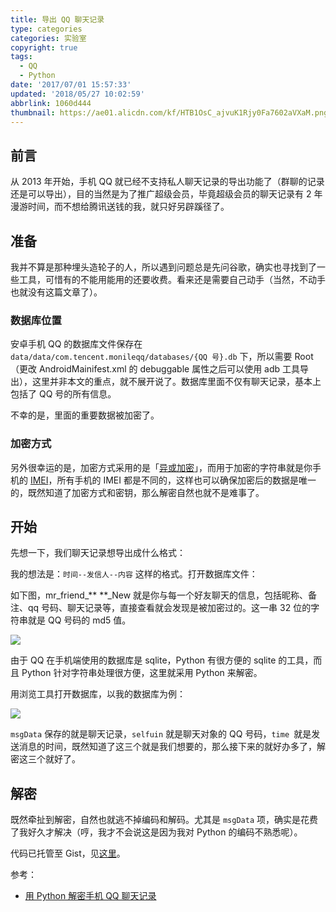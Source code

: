 ```yaml
---
title: 导出 QQ 聊天记录
type: categories
categories: 实验室
copyright: true
tags:
  - QQ
  - Python
date: '2017/07/01 15:57:33'
updated: '2018/05/27 10:02:59'
abbrlink: 1060d444
thumbnail: https://ae01.alicdn.com/kf/HTB1OsC_ajvuK1Rjy0Fa7602aVXaM.png
---
```


## 前言

从 2013 年开始，手机 QQ 就已经不支持私人聊天记录的导出功能了（群聊的记录还是可以导出），目的当然是为了推广超级会员，毕竟超级会员的聊天记录有 2 年漫游时间，而不想给腾讯送钱的我，就只好另辟蹊径了。<!-- more -->

## 准备

我并不算是那种埋头造轮子的人，所以遇到问题总是先问谷歌，确实也寻找到了一些工具，可惜有的不能用能用的还要收费。看来还是需要自己动手（当然，不动手也就没有这篇文章了）。

### 数据库位置

安卓手机 QQ 的数据库文件保存在 `data/data/com.tencent.monileqq/databases/{QQ 号}.db` 下，所以需要 Root（更改 AndroidMainifest.xml 的 debuggable 属性之后可以使用 adb 工具导出），这里并非本文的重点，就不展开说了。数据库里面不仅有聊天记录，基本上包括了 QQ 号的所有信息。

不幸的是，里面的重要数据被加密了。

### 加密方式

另外很幸运的是，加密方式采用的是「[异或加密](https://zh.wikipedia.org/zh-hans/%E5%BC%82%E6%88%96%E5%AF%86%E7%A0%81)」，而用于加密的字符串就是你手机的 [IMEI](https://zh.wikipedia.org/wiki/IMEI)，所有手机的 IMEI 都是不同的，这样也可以确保加密后的数据是唯一的，既然知道了加密方式和密钥，那么解密自然也就不是难事了。

## 开始

先想一下，我们聊天记录想导出成什么格式：

我的想法是：`时间--发信人--内容` 这样的格式。打开数据库文件：

如下图，mr_friend_\** **\_New 就是你与每一个好友聊天的信息，包括昵称、备注、qq 号码、聊天记录等，直接查看就会发现是被加密过的。这一串 32 位的字符串就是 QQ 号码的 md5 值。

![](https://ae01.alicdn.com/kf/HTB1gaMPKeySBuNjy1zd760PxFXak.png)



由于 QQ 在手机端使用的数据库是 sqlite，Python 有很方便的 sqlite 的工具，而且 Python 针对字符串处理很方便，这里就采用 Python 来解密。

用浏览工具打开数据库，以我的数据库为例：

![](https://ae01.alicdn.com/kf/HTB1Pf7yKkOWBuNjSspp760PgpXar.png)

`msgData` 保存的就是聊天记录，`selfuin` 就是聊天对象的 QQ 号码，`time `就是发送消息的时间，既然知道了这三个就是我们想要的，那么接下来的就好办多了，解密这三个就好了。

## 解密

既然牵扯到解密，自然也就逃不掉编码和解码。尤其是 `msgData` 项，确实是花费了我好久才解决（哼，我才不会说这是因为我对 Python 的编码不熟悉呢）。

代码已托管至 Gist，见[这里](https://gist.github.com/362331456a6e0417c5aa1cf3ff7be2b7.git)。

参考：

- [用 Python 解密手机 QQ 聊天记录](http://www.freebuf.com/articles/terminal/68224.html)
